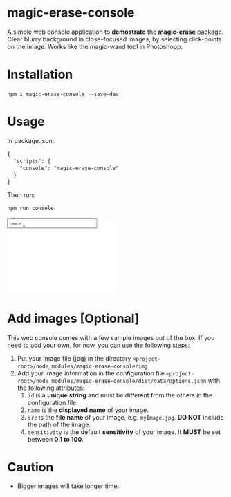 # magic-erase-console
A simple web console application to **demostrate** the [**magic-erase**](https://github.com/rosesonfire/magic-erase) package. Clear blurry background in close-focused images, by selecting click-points on the image. Works like the magic-wand tool in Photoshopp.
# Installation
`npm i magic-erase-console --save-dev`
# Usage
In package.json:
```
{
  "scripts": {
    "console": "magic-erase-console"
  }
}
```
Then run:
```
npm run console
```

<img src="./sample.gif" width="250" />

# Add images [Optional]
This web console comes with a few sample images out of the box. If you need to add your own, for now, you can use the following steps:
1. Put your image file (jpg) in the directory `<project-root>/node_modules/magic-erase-console/img`
1. Add your image information in the configuration file `<project-root>/node_modules/magic-erase-console/dist/data/options.json` with the following attributes:
	1. `id` is a **unique string** and must be different from the others in the configuration file.
	1. `name` is the **displayed name** of your image.
	1. `src` is the **file name** of your image, e.g. `myImage.jpg`. **DO NOT** include the path of the image.
	1. `sensitivity` is the default **sensitivity** of your image. It **MUST** be set between **0.1 to 100**.
# Caution
- Bigger images will take longer time.